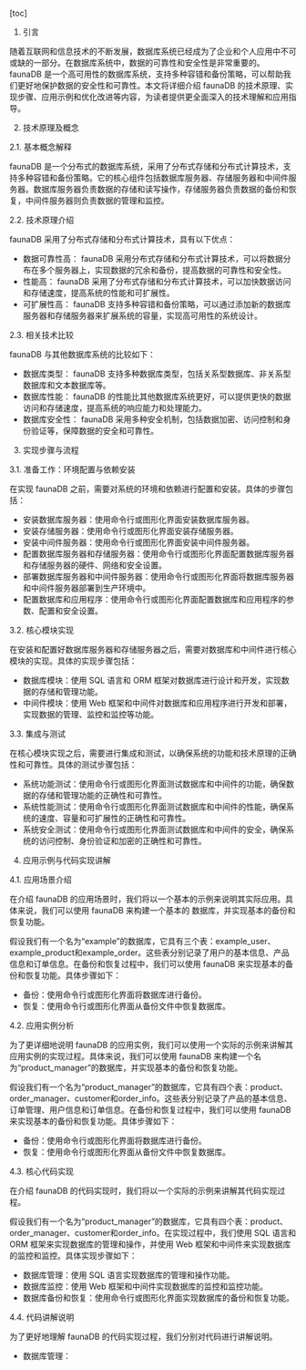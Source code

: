 
[toc]                    
                
                
1. 引言

随着互联网和信息技术的不断发展，数据库系统已经成为了企业和个人应用中不可或缺的一部分。在数据库系统中，数据的可靠性和安全性是非常重要的。 faunaDB 是一个高可用性的数据库系统，支持多种容错和备份策略，可以帮助我们更好地保护数据的安全性和可靠性。本文将详细介绍 faunaDB 的技术原理、实现步骤、应用示例和优化改进等内容，为读者提供更全面深入的技术理解和应用指导。

2. 技术原理及概念

2.1. 基本概念解释

 faunaDB 是一个分布式的数据库系统，采用了分布式存储和分布式计算技术，支持多种容错和备份策略。它的核心组件包括数据库服务器、存储服务器和中间件服务器。数据库服务器负责数据的存储和读写操作，存储服务器负责数据的备份和恢复，中间件服务器则负责数据的管理和监控。

2.2. 技术原理介绍

 faunaDB 采用了分布式存储和分布式计算技术，具有以下优点：

- 数据可靠性高： faunaDB 采用分布式存储和分布式计算技术，可以将数据分布在多个服务器上，实现数据的冗余和备份，提高数据的可靠性和安全性。
- 性能高： faunaDB 采用了分布式存储和分布式计算技术，可以加快数据访问和存储速度，提高系统的性能和可扩展性。
- 可扩展性高： faunaDB 支持多种容错和备份策略，可以通过添加新的数据库服务器和存储服务器来扩展系统的容量，实现高可用性的系统设计。

2.3. 相关技术比较

 faunaDB 与其他数据库系统的比较如下：

- 数据库类型： faunaDB 支持多种数据库类型，包括关系型数据库、非关系型数据库和文本数据库等。
- 数据库性能： faunaDB 的性能比其他数据库系统更好，可以提供更快的数据访问和存储速度，提高系统的响应能力和处理能力。
- 数据库安全性： faunaDB 采用多种安全机制，包括数据加密、访问控制和身份验证等，保障数据的安全和可靠性。

3. 实现步骤与流程

3.1. 准备工作：环境配置与依赖安装

在实现 faunaDB 之前，需要对系统的环境和依赖进行配置和安装。具体的步骤包括：

- 安装数据库服务器：使用命令行或图形化界面安装数据库服务器。
- 安装存储服务器：使用命令行或图形化界面安装存储服务器。
- 安装中间件服务器：使用命令行或图形化界面安装中间件服务器。
- 配置数据库服务器和存储服务器：使用命令行或图形化界面配置数据库服务器和存储服务器的硬件、网络和安全设置。
- 部署数据库服务器和中间件服务器：使用命令行或图形化界面将数据库服务器和中间件服务器部署到生产环境中。
- 配置数据库和应用程序：使用命令行或图形化界面配置数据库和应用程序的参数、配置和安全设置。

3.2. 核心模块实现

在安装和配置好数据库服务器和存储服务器之后，需要对数据库和中间件进行核心模块的实现。具体的实现步骤包括：

- 数据库模块：使用 SQL 语言和 ORM 框架对数据库进行设计和开发，实现数据的存储和管理功能。
- 中间件模块：使用 Web 框架和中间件对数据库和应用程序进行开发和部署，实现数据的管理、监控和监控等功能。

3.3. 集成与测试

在核心模块实现之后，需要进行集成和测试，以确保系统的功能和技术原理的正确性和可靠性。具体的测试步骤包括：

- 系统功能测试：使用命令行或图形化界面测试数据库和中间件的功能，确保数据的存储和管理功能的正确性和可靠性。
- 系统性能测试：使用命令行或图形化界面测试数据库和中间件的性能，确保系统的速度、容量和可扩展性的正确性和可靠性。
- 系统安全测试：使用命令行或图形化界面测试数据库和中间件的安全，确保系统的访问控制、身份验证和加密的正确性和可靠性。

4. 应用示例与代码实现讲解

4.1. 应用场景介绍

在介绍 faunaDB 的应用场景时，我们将以一个基本的示例来说明其实际应用。具体来说，我们可以使用 faunaDB 来构建一个基本的 数据库，并实现基本的备份和恢复功能。

假设我们有一个名为“example”的数据库，它具有三个表：example\_user、example\_product和example\_order。这些表分别记录了用户的基本信息、产品信息和订单信息。在备份和恢复过程中，我们可以使用 faunaDB 来实现基本的备份和恢复功能。具体步骤如下：

- 备份：使用命令行或图形化界面将数据库进行备份。
- 恢复：使用命令行或图形化界面从备份文件中恢复数据库。

4.2. 应用实例分析

为了更详细地说明 faunaDB 的应用实例，我们可以使用一个实际的示例来讲解其应用实例的实现过程。具体来说，我们可以使用 faunaDB 来构建一个名为“product_manager”的数据库，并实现基本的备份和恢复功能。

假设我们有一个名为“product\_manager”的数据库，它具有四个表：product、order\_manager、customer和order\_info。这些表分别记录了产品的基本信息、订单管理、用户信息和订单信息。在备份和恢复过程中，我们可以使用 faunaDB 来实现基本的备份和恢复功能。具体步骤如下：

- 备份：使用命令行或图形化界面将数据库进行备份。
- 恢复：使用命令行或图形化界面从备份文件中恢复数据库。

4.3. 核心代码实现

在介绍 faunaDB 的代码实现时，我们将以一个实际的示例来讲解其代码实现过程。

假设我们有一个名为“product\_manager”的数据库，它具有四个表：product、order\_manager、customer和order\_info。在实现过程中，我们使用 SQL 语言和 ORM 框架来实现数据库的管理和操作，并使用 Web 框架和中间件来实现数据库的监控和监控。具体实现步骤如下：

- 数据库管理：使用 SQL 语言实现数据库的管理和操作功能。
- 数据库监控：使用 Web 框架和中间件实现数据库的监控和监控功能。
- 数据库备份和恢复：使用命令行或图形化界面实现数据库的备份和恢复功能。

4.4. 代码讲解说明

为了更好地理解 faunaDB 的代码实现过程，我们分别对代码进行讲解说明。

- 数据库管理：

